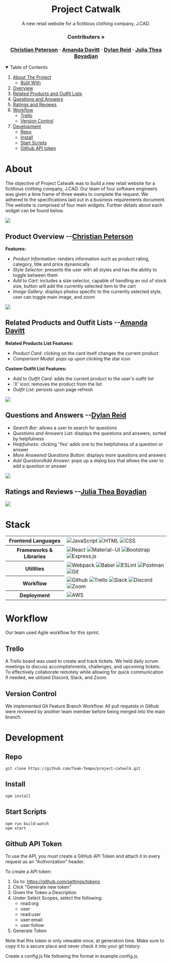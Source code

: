 <br />
<p align="center">
  <h1 align="center">Project Catwalk</h1>

  <p align="center">
    A new retail website for a fictitious clothing company, J.CAD.
    <br />
    <h3 align="center">
     <strong>Contributers »</strong>
    <br />
    <br />
    <a href="https://github.com/ChrisRPeterson">Christian Peterson</a>
    ·
    <a href="https://github.com/acdavitt">Amanda Davitt</a>
    ·
    <a href="https://github.com/dylanreid7">Dylan Reid</a>
    ·
    <a href="https://github.com/julia-thea">Julia Thea Boyadjan</a>
     </h3>
  </p>
</p>



<!-- TABLE OF CONTENTS -->
<details open="open">
  <summary>Table of Contents</summary>
  <ol>
    <li>
      <a href="#about">About The Project</a>
      <ul>
        <li><a href="#stack">Built With</a></li>
      </ul>
    </li>
    <li><a href="#product-overview---christian-peterson">Overview</a></li>
    <li><a href="#related-products-and-outfit-lists---amanda-davitt">Related Products and Outfit Lists</a></li>
    <li><a href="#questions-and-answers---dylan-reid">Questions and Answers</a></li>
    <li><a href="#ratings-and-reviews---julia-thea-boyadjan">Ratings and Reviews</a></li>
    <li>
     <a href="#workflow">Workflow</a>
     <ul>
      <li><a href="#trello">Trello</a></li>
      <li><a href="#version-control">Version Control</a></li>
     </ul>
    </li>
    <li>
     <a href="#development">Development</a>
     <ul>
      <li><a href="#repo">Repo</a></li>
      <li><a href="#install">Install</a></li>
      <li><a href="#start-scripts">Start Scripts</a></li>
      <li><a href="#github-api-token">Github API token</a></li>
     </ul>
    </li>
  </ol>
</details>

# About
The objective of Project Catwalk was to build a new retail website for a fictitious clothing company, J.CAD. Our team of four software engineers was given a time frame of three weeks to complete the request. We adhered to the specifications laid out in a business requirements document.  The website is comprised of four main widgets.  Further details about each widget can be found below.

![](https://media.giphy.com/media/ybgGMjoo5WwTPMZSlk/giphy.gif)

## Product Overview --[Christian Peterson](https://github.com/ChrisRPeterson)
**Features:**

  * *Product Information*: renders information such as product rating, category, title and price dynamically
  * *Style Selector*: presents the user with all styles and has the ability to toggle between them
  * *Add to Cart*: includes a size selector, capable of handling an out of stock size, button will add the currently selected item to the cart
  * *Image Gallery*: displays photos specific to the currently selected style, user can toggle main image, and zoom

![](https://media.giphy.com/media/tg85cRTz6IdTyoHp4f/giphy.gif)

## Related Products and Outfit Lists --[Amanda Davitt](https://github.com/acdavitt)
**Related Products List Features:**

  * *Product Card*: clicking on the card itself changes the current product
  * *Comparison Modal*: pops up upon clicking the star icon

**Custom Outfit List Features:**

  * *Add to Outfit Card*: adds the current product to the user's outfit list
  * *'X' icon*: removes the product from the list
  * *Outfit List*: persists upon page refresh

  ![](https://media.giphy.com/media/nKCnmYJrDrUJUtl6f2/giphy.gif)


## Questions and Answers --[Dylan Reid](https://github.com/dylanreid7)

  * *Search Bar*: allows a user to search for questions
  * *Questions and Answers List*: displays the questions and answers, sorted by helpfulness
  * *Helpfulness*: clicking 'Yes' adds one to the helpfulness of a question or answer
  * *More Answered Questions Button*: displays more questions and answers
  * *Add Question/Add Answer*: pops up a dialog box that allows the user to add a question or answer

 ![](https://media.giphy.com/media/k9T9wChKTqWYTXlyXm/giphy.gif)

## Ratings and Reviews --[Julia Thea Boyadjan](https://github.com/julia-thea)

 ![](https://media.giphy.com/media/L7s85SAx6IrjB1ZgTj/giphy.gif)


# Stack

<table>
  <tbody>
    <tr>
      <th>Frontend Languages</th>
      <td>
        <img alt="JavaScript" src="https://img.shields.io/badge/javascript%20-%23323330.svg?&style=for-the-badge&logo=javascript&logoColor=%23F7DF1E" />
         <img alt="HTML" src="https://img.shields.io/badge/html5%20-%23E34F26.svg?&style=for-the-badge&logo=html5&logoColor=white" />
         <img alt="CSS" src="https://img.shields.io/badge/css3%20-%231572B6.svg?&style=for-the-badge&logo=css3&logoColor=white" />
      </td>
    </tr>
    <tr>
      <th>Frameworks & Libraries</th>
      <td>
        <img alt="React" src="https://img.shields.io/badge/react%20-%2320232a.svg?&style=for-the-badge&logo=react&logoColor=%2361DAFB" />
        <img alt="Material-UI" src="https://img.shields.io/badge/-Material--UI-%230081CB?&style=for-the-badge&logo=material-ui&logoColor=white" />
        <img alt="Bootstrap" src="https://img.shields.io/badge/Bootstrap-563D7C?style=for-the-badge&logo=bootstrap&logoColor=white" />
        <img alt="Express.js" src="https://img.shields.io/badge/express.js-%23404d59.svg?&style=for-the-badge"/>
      </td>
    </tr>
    <tr>
      <th>Utilities</th>
      <td>
        <img alt="Webpack" src="https://img.shields.io/badge/webpack%20-%2320232a.svg?&style=for-the-badge&logo=webpack&logoColor=%2361DAFB" />
        <img alt="Babel" src="https://img.shields.io/badge/Babel-F9DC3e?style=for-the-badge&logo=babel&logoColor=black" />
        <img alt="ESLint" src="https://img.shields.io/badge/ESLint-4B3263?style=for-the-badge&logo=eslint&logoColor=white" />
        <img alt="Postman" src="https://img.shields.io/badge/Postman-FF6C37?style=for-the-badge&logo=postman&logoColor=red" />
        <img alt="Git" src="https://img.shields.io/badge/Git-F05032?style=for-the-badge&logo=git&logoColor=white" />
      </td>
    </tr>
     <tr>
      <th>Workflow</th>
      <td>
        <img alt="Github" src="https://img.shields.io/badge/GitHub-100000?style=for-the-badge&logo=github&logoColor=white"/>
        <img alt="Trello" src="https://img.shields.io/badge/Trello-%23026AA7.svg?&style=for-the-badge&logo=Trello&logoColor=white"/>
        <img alt="Slack" src="https://img.shields.io/badge/Slack-4A154B?style=for-the-badge&logo=slack&logoColor=white"/>
        <img alt="Discord" src="https://img.shields.io/badge/Discord-7289DA?style=for-the-badge&logo=discord&logoColor=white"/>
        <img alt="Zoom" src="https://img.shields.io/badge/Zoom-2D8CFF?style=for-the-badge&logo=zoom&logoColor=white"/>
      </td>
    </tr>
    <tr>
      <th>Deployment</th>
      <td>
        <img alt="AWS" src="https://img.shields.io/badge/Amazon_AWS-232F3E?style=for-the-badge&logo=amazon-aws&logoColor=white" />
      </td>
    </tr>
  </tbody>
</table>

# Workflow
Our team used Agile workflow for this sprint.

## Trello
A Trello board was used to create and track tickets.  We held daily scrum meetings to discuss accomplishments, challenges, and upcoming tickets.  To effectively collaborate remotely while allowing for quick communication if needed, we utilized Discord, Slack, and Zoom.

## Version Control
We implemented Git Feature Branch Workflow.  All pull requests in Github were reviewed by another team member before being merged into the main branch.

# Development

## Repo
`git clone https://github.com/Team-Tempo/project-catwalk.git`

## Install
`npm install`

## Start Scripts
```
npm run build:watch
npm start
```

## Github API Token

To use the API, you must create a GitHub API Token and attach it in every request as an "Authorization" header.

To create a API token:

1. Go to: https://github.com/settings/tokens
2. Click "Generate new token"
3. Given the Token a Description
4. Under Select Scopes, select the following:
    * read:org
    * user
    * read:user
    * user:email
    * user:follow
5. Generate Token

Note that this token is only viewable once, at generation time. Make sure to copy it to a secure place and never check it into your git history.

Create a config.js file following the format in example.config.js.
